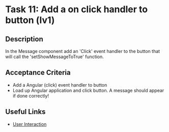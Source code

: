 # Task 11: Add a on click handler to button (lv1)

## Description
In the Message component add an 'Click' event handler to the button that will call the 'setShowMessageToTrue' function.



## Acceptance Criteria
- Add a Angular (click) event handler to button
- Load up Angular application and click button. A message should appear if done correctly!

## Useful Links
- [User Interaction](https://angular.dev/essentials/handling-user-interaction)
